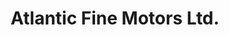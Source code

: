 ---
title: "Atlantic Fine Motors Ltd."
url: /scarborough/atlantic-fine-motors-ltd/
shop: Autohaus
---